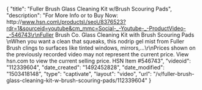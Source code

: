 {
    "title": "Fuller Brush Glass Cleaning Kit w\/Brush   Scouring Pads",
    "description": "For More Info or to Buy Now: http:\/\/www.hsn.com\/products\/seo\/8376523?rdr=1&sourceid=youtube&cm_mmc=Social-_-Youtube-_-ProductVideo-_-546743\r\nFuller Brush Co. Glass Cleaning Kit with Brush   Scouring Pads \nWhen you want a clean that squeaks, this nodrip gel mist from Fuller Brush clings to surfaces like tinted windows, mirrors,...\r\nPrices shown on the previously recorded video may not represent the current price.  View hsn.com to view the current selling price. HSN Item #546743",
    "videoid": "112339604",
    "date_created": "1492452828",
    "date_modified": "1503418148",
    "type": "captivate",
    "layout": "video",
    "url": "\/v\/fuller-brush-glass-cleaning-kit-w-brush-scouring-pads\/112339604"
}